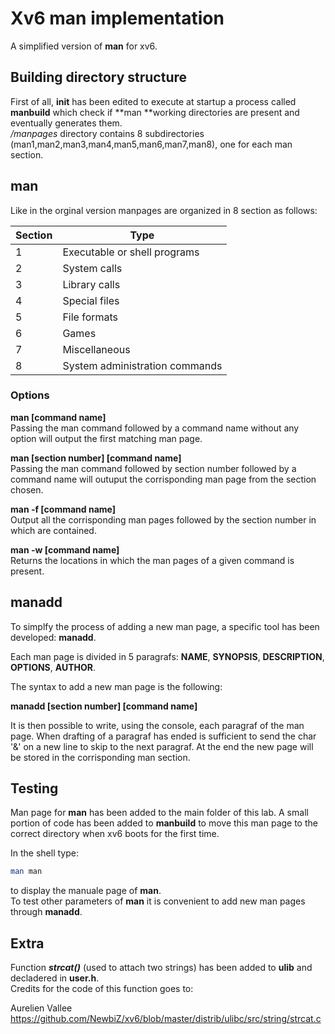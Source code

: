 # Xv6 man implementation  
A simplified version of **man** for xv6.

## Building directory structure  
First of all, **init** has been edited to execute at startup a process called **manbuild** which check if **man **working directories are present and eventually generates them.  
*/manpages* directory contains 8 subdirectories (man1,man2,man3,man4,man5,man6,man7,man8), one for each man section.

## man

Like in the orginal version manpages are organized in 8 section as follows:

| Section | Type |
| ------ | ------ |
| 1 | Executable or shell programs |
| 2 | System calls |
| 3 | Library calls |
| 4 | Special files |
| 5 | File formats |
| 6 | Games |
| 7 | Miscellaneous |
| 8 | System administration commands |


### Options  
**man [command name]**   
Passing the man command followed by a command name without any option will output the first matching man page.

**man [section number] [command name]**  
Passing the man command followed by section number followed by a command name will outuput the corrisponding man page from the section chosen.

**man -f [command name]**  
Output all the corrisponding man pages followed by the section number in which are contained.

**man -w [command name]**  
Returns the locations in which the man pages of a given command is present.

## manadd

To simplfy the process of adding a new man page, a specific tool has been developed: **manadd**.

Each man page is divided in 5 paragrafs: **NAME**, **SYNOPSIS**, **DESCRIPTION**, **OPTIONS**, **AUTHOR**.

The syntax to add a new man page is the following:

**manadd [section number] [command name]**

It is then possible to write, using the console, each paragraf of the man page. When drafting of a paragraf has ended is sufficient to send the char '&' on a new line to skip to the next paragraf. 
At the end the new page will be stored in the corrisponding man section.

## Testing

Man page for **man** has been added to the main folder of this lab. A small portion of code has been added to **manbuild** to move this man page to the correct directory when xv6 boots for the first time.

In the shell type:

```bash
man man
```

to display the manuale page of **man**.  
To test other parameters of **man** it is convenient to add new man pages through **manadd**.

## Extra

Function ***strcat()*** (used to attach two strings) has been added to **ulib** and decladered in **user.h**.  
Credits for the code of this function goes to: 

Aurelien Vallee
https://github.com/NewbiZ/xv6/blob/master/distrib/ulibc/src/string/strcat.c

